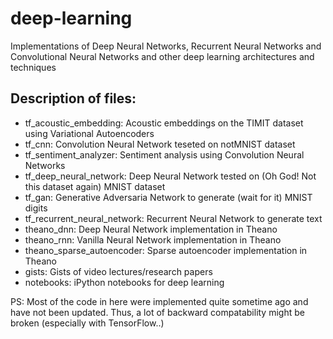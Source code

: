 # deep-learning
Implementations of Deep Neural Networks, Recurrent Neural Networks and Convolutional Neural Networks and other deep learning architectures and techniques

## Description of files:
* tf_acoustic_embedding: Acoustic embeddings on the TIMIT dataset using Variational Autoencoders
* tf_cnn: Convolution Neural Network teseted on notMNIST dataset
* tf_sentiment_analyzer: Sentiment analysis using Convolution Neural Networks
* tf_deep_neural_network: Deep Neural Network tested on (Oh God! Not this dataset again) MNIST dataset
* tf_gan: Generative Adversaria Network to generate (wait for it) MNIST digits
* tf_recurrent_neural_network: Recurrent Neural Network to generate text
* theano_dnn: Deep Neural Network implementation in Theano
* theano_rnn: Vanilla Neural Network implementation in Theano
* theano_sparse_autoencoder: Sparse autoencoder implementation in Theano
* gists: Gists of video lectures/research papers
* notebooks: iPython notebooks for deep learning

PS: Most of the code in here were implemented quite sometime ago and have not been updated. Thus, a lot of backward compatability might be broken (especially with TensorFlow..)
